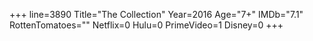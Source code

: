 +++
line=3890
Title="The Collection"
Year=2016
Age="7+"
IMDb="7.1"
RottenTomatoes=""
Netflix=0
Hulu=0
PrimeVideo=1
Disney=0
+++

